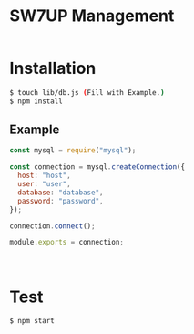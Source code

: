 # SW7UP Management

<div align="center">
  <img src="https://img.shields.io/github/license/dungbik/sw7up-management?style=plastict" alt="">
</div>

# Installation

```bash
$ touch lib/db.js (Fill with Example.)
$ npm install
```

## Example

```js
const mysql = require("mysql");

const connection = mysql.createConnection({
  host: "host",
  user: "user",
  database: "database",
  password: "password",
});

connection.connect();

module.exports = connection;
```

<br>

# Test

```bash
$ npm start
```
